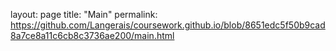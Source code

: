 layout: page
title: "Main"
permalink: https://github.com/Langerais/coursework.github.io/blob/8651edc5f50b9cad8a7ce8a11c6cb8c3736ae200/main.html
